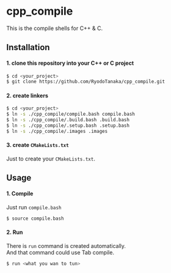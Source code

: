 # cpp_compile

This is the compile shells for C++ & C.

## Installation
#### 1. clone this repository into your C++ or C project
```bash
$ cd <your_project>
$ git clone https://github.com/RyodoTanaka/cpp_compile.git
```

#### 2. create linkers
```bash
$ cd <your_project>
$ ln -s ./cpp_compile/compile.bash compile.bash
$ ln -s ./cpp_compile/.build.bash .build.bash
$ ln -s ./cpp_compile/.setup.bash .setup.bash
$ ln -s ./cpp_compile/.images .images
```

#### 3. create `CMakeLists.txt`
Just to create your `CMakeLists.txt`.

## Usage
#### 1. Compile
Just run `compile.bash`
```bash
$ source compile.bash
```

#### 2. Run
There is `run` command is created automatically.  
And that command could use Tab compile.

```bash
$ run <what you wan to tun>
```

